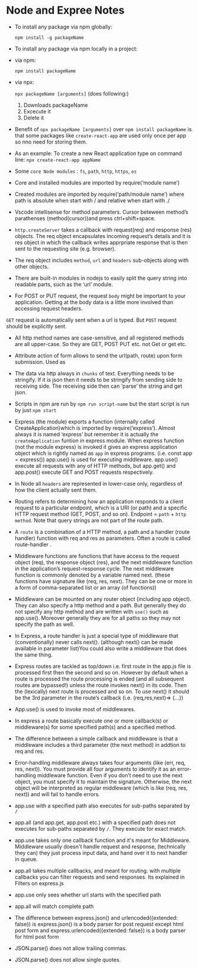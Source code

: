 # Node and Expree Notes

- To install any package via npm globally:

  `npm install -g packageName`

- To install any package via npm locally in a project:

- via npm:

  `npm install packageName`

- via npx:

  `npx packageName [arguments]` (does following:)

  1. Downloads packageName
  2. Excecute it
  3. Delete it

- Benefit of `npx packageName [arguments]` over `npm install packageName` is that some packages like `create-react-app` are used only once per app so nno need for storing them.

- As an example: To create a new React application type on command line:
  `npx create-react-app appName`

- Some `core Node modules` : `fs`, `path`, `http`, `https`, `os`

- Core and installed modules are imported by require(‘module name’)

- Created modules are imported by require(‘path/module name’) where path is absolute when start with / and relative when start with ./

- Vscode intellisense for method parameters. Cursor beteween method’s parathenses (method(cursor))and press ctrl+shift+space.

- `http.createServer` takes a callback with request(req) and response (res) objects. The req object encapsulates incoming request’s details and it is res object in which the callback writes apprpriate response that is then sent to the requesting site (e.g. browser).

- The req object includes `method`, `url` and `headers` sub-objects along with other objects.

- There are built-in modules in nodejs to easily split the query string into readable parts, such as the ‘url’ module.

- For POST or PUT request, the request `body` might be important to your application. Getting at the body data is a little more involved than accessing request headers.

`GET` request is automatically sent when a url is typed. But `POST` request should be explicitly sent.

- All http method names are case-sensitive, and all registered methods are all upper-case. So they are GET, POST PUT etc. not Get or get etc.

- Attribute action of form allows to send the url(path, route) upon form submission. Used as
<form action=```url``` method=```POST```>

- The data via http always in `chunks` of text. Everything needs to be stringify. If it is json then it needs to be stringify from sending side to receiving side. The receiving side then can ‘parse’ the string and get json.

- Scripts in npm are run by `npm run script-name` but the start script is run by just `npm start`

- Express (the module) exports a function (internally called CreateApplication)which is imported by require(‘express’). Almost always it is named ‘express’ but remember it is actually the `createApplication` funtion in express module. When express function (not the module express) is invoked it gives an express application object which is rightly named as `app` in express programs. (i.e. const app = express())
  app.use() is used for executing middleware. app.use() execute all requests with any of HTTP methods, but app.get() and app.post() execute GET and POST requests respectively.

- In Node all `headers` are represented in lower-case only, regardless of how the client actually sent them.

- Routing refers to determining how an application responds to a client request to a particular endpoint, which is a URI (or path) and a specific HTTP request method (GET, POST, and so on). Endpoint = `path` + `http method`. Note that query strings are not part of the route path.

- A `route` is a combination of a HTTP method, a path and a handler (route handler) function with req and res as parameters. Often a route is called route-handler .

- Middleware functions are functions that have access to the request object (req), the response object (res), and the next middleware function in the application’s request-response cycle. The next middleware function is commonly denoted by a variable named next.
  (these functions have signature like (req, res, next). They can be one or more in a form of comma-separated list or an array (of functions))

- Middleware can be mounted on any router object (including app object). They can also specify a http method and a path. But generally they do not specify any http method and are written with `use()` such as app.use(). Moreover generally they are for all paths so they may not specify the path as well.

- In Express, a route handler is just a special type of middleware that (conventionally) never calls next(). (although next() can be made available in parameter list)You could also write a middleware that does the same thing.

- Express routes are tackled as top/down i.e. first route in the app.js file is processed first then the second and so on. However by default when a route is processed the route processing is ended (and all subsequent routes are bypassed!) unless the route invokes next() in its code. Then the (lexically) next route is processed and so on. To use next() it should be the 3rd parameter in the route’s callback (i.e. (req,res,next)=> {…})

- App.use() is used to invoke most of middlewares.

- In express a route basically execute one or more callback(s) or middleware(s) for some specified path(s) and a specified method.

- The difference between a simple callback and middleware is that a middleware includes a third parameter (the next method) in addtion to req and res.

- Error-handling middleware always takes four arguments (like (err, req, res, next)). You must provide all four arguments to identify it as an error-handling middleware function. Even if you don’t need to use the next object, you must specify it to maintain the signature. Otherwise, the next object will be interpreted as regular middleware (which is like (req, res, next)) and will fail to handle errors.

- app.use with a specified path also executes for sub-paths separated by `/`

- app.all (and app.get, app.post etc.) with a specified path does not executes for sub-paths separated by `/`. They execute for exact match.

- app.use takes only one callback function and it's meant for Middleware. Middleware usually doesn't handle request and response, (technically they can) they just process input data, and hand over it to next handler in queue.

- app.all takes multiple callbacks, and meant for routing. with multiple callbacks you can filter requests and send responses. Its explained in Filters on express.js

- app.use only sees whether url starts with the specified path

- app.all will match complete path

- The difference between express.json() and urlencoded({extended: false}) is express.json() is a body parser for post request except html post form and express.urlencoded({extended: false}) is a body parser for html post form

- JSON.parse() does not allow trailing commas.

- JSON.parse() does not allow single quotes.
